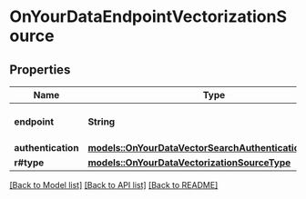 # OnYourDataEndpointVectorizationSource

## Properties

Name | Type | Description | Notes
------------ | ------------- | ------------- | -------------
**endpoint** | **String** | Specifies the resource endpoint URL from which embeddings should be retrieved. It should be in the format of https://YOUR_RESOURCE_NAME.openai.azure.com/openai/deployments/YOUR_DEPLOYMENT_NAME/embeddings. The api-version query parameter is not allowed. | 
**authentication** | [**models::OnYourDataVectorSearchAuthenticationOptions**](OnYourDataVectorSearchAuthenticationOptions.md) |  | 
**r#type** | [**models::OnYourDataVectorizationSourceType**](OnYourDataVectorizationSourceType.md) |  | 

[[Back to Model list]](../README.md#documentation-for-models) [[Back to API list]](../README.md#documentation-for-api-endpoints) [[Back to README]](../README.md)


